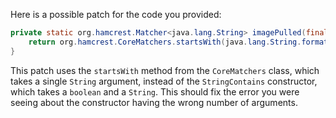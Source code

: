 Here is a possible patch for the code you provided:
```java
private static org.hamcrest.Matcher<java.lang.String> imagePulled(final java.lang.String image) {
    return org.hamcrest.CoreMatchers.startsWith(java.lang.String.format("Status: Downloaded newer image for %s", image));
}
```
This patch uses the `startsWith` method from the `CoreMatchers` class, which takes a single `String` argument, instead of the `StringContains` constructor, which takes a `boolean` and a `String`. This should fix the error you were seeing about the constructor having the wrong number of arguments.
